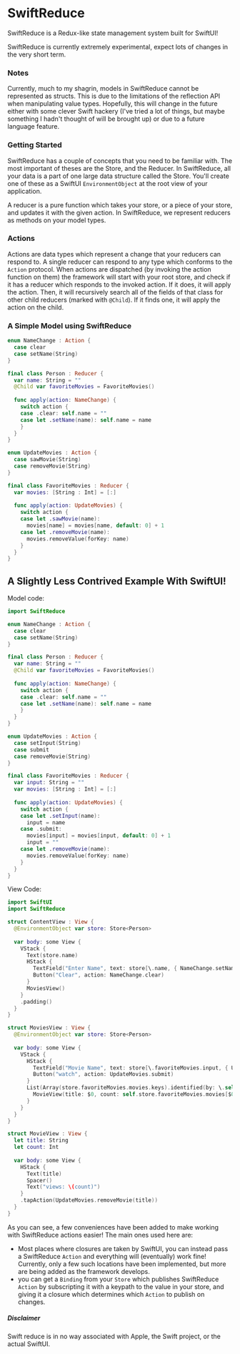 # SwiftReduce

SwiftReduce is a Redux-like state management system built for SwiftUI!

SwiftReduce is currently extremely experimental, expect lots of changes in the very short term.

### Notes

Currently, much to my shagrin, models in SwiftReduce cannot be represented as structs. This is due to the limitations of the reflection API when manipulating value types. Hopefully, this will change in the future either with some clever Swift hackery (I've tried a lot of things, but maybe something I hadn't thought of will be brought up) or due to a future language feature.

### Getting Started

SwiftReduce has a couple of concepts that you need to be familiar with. The most important of theses are the Store, and the Reducer. In SwiftReduce, all your data is a part of one large data structure called the Store. You'll create one of these as a SwiftUI `EnvironmentObject` at the root view of your application.

A reducer is a pure function which takes your store, or a piece of your store, and updates it with the given action. In SwiftReduce, we represent reducers as methods on your model types.

### Actions

Actions are data types which represent a change that your reducers can respond to. A single reducer can respond to any type which conforms to the `Action` protocol. When actions are dispatched (by invoking the action function on them) the framework will start with your root store, and check if it has a reducer which responds to the invoked action. If it does, it will apply the action. Then, it will recursively search all of the fields of that class for other child reducers (marked with `@Child`). If it finds one, it will apply the action on the child.

### A Simple Model using SwiftReduce

```swift
enum NameChange : Action {
  case clear
  case setName(String)
}

final class Person : Reducer {
  var name: String = ""
  @Child var favoriteMovies = FavoriteMovies()
  
  func apply(action: NameChange) {
    switch action {
    case .clear: self.name = ""
    case let .setName(name): self.name = name
    }
  }
}

enum UpdateMovies : Action {
  case sawMovie(String)
  case removeMovie(String)
}

final class FavoriteMovies : Reducer {
  var movies: [String : Int] = [:]
  
  func apply(action: UpdateMovies) {
    switch action {
    case let .sawMovie(name):
      movies[name] = movies[name, default: 0] + 1
    case let .removeMovie(name):
      movies.removeValue(forKey: name)
    }
  }
}
```

## A Slightly Less Contrived Example With SwiftUI!

Model code:

```swift
import SwiftReduce

enum NameChange : Action {
  case clear
  case setName(String)
}

final class Person : Reducer {
  var name: String = ""
  @Child var favoriteMovies = FavoriteMovies()
  
  func apply(action: NameChange) {
    switch action {
    case .clear: self.name = ""
    case let .setName(name): self.name = name
    }
  }
}

enum UpdateMovies : Action {
  case setInput(String)
  case submit
  case removeMovie(String)
}

final class FavoriteMovies : Reducer {
  var input: String = ""
  var movies: [String : Int] = [:]
  
  func apply(action: UpdateMovies) {
    switch action {
    case let .setInput(name):
      input = name
    case .submit:
      movies[input] = movies[input, default: 0] + 1
      input = ""
    case let .removeMovie(name):
      movies.removeValue(forKey: name)
    }
  }
}
```

View Code:

```swift
import SwiftUI
import SwiftReduce

struct ContentView : View {
  @EnvironmentObject var store: Store<Person>
  
  var body: some View {
    VStack {
      Text(store.name)
      HStack {
        TextField("Enter Name", text: store[\.name, { NameChange.setName($0) }])
        Button("Clear", action: NameChange.clear)
      }
      MoviesView()
    }
    .padding()
  }
}

struct MoviesView : View {
  @EnvironmentObject var store: Store<Person>
  
  var body: some View {
    VStack {
      HStack {
        TextField("Movie Name", text: store[\.favoriteMovies.input, { UpdateMovies.setInput($0) }])
        Button("watch", action: UpdateMovies.submit)
      }
      List(Array(store.favoriteMovies.movies.keys).identified(by: \.self)) {
        MovieView(title: $0, count: self.store.favoriteMovies.movies[$0]!)
      }
    }
  }
}

struct MovieView : View {
  let title: String
  let count: Int
  
  var body: some View {
    HStack {
      Text(title)
      Spacer()
      Text("views: \(count)")
    }
    .tapAction(UpdateMovies.removeMovie(title))
  }
}
```

As you can see, a few conveniences have been added to make working with SwiftReduce actions easier! The main ones used here are:

- Most places where closures are taken by SwiftUI, you can instead pass a SwiftReduce `Action` and everything will (eventually) work fine! Currently, only a few such locations have been implemented, but more are being added as the framework develops.
- you can get a `Binding` from your `Store` which publishes SwiftReduce `Action` by subscripting it with a keypath to the value in your store, and giving it a closure which determines which `Action` to publish on changes.

##### Disclaimer

Swift reduce is in no way associated with Apple, the Swift project, or the actual SwiftUI.